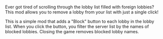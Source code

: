 Ever got tired of scrolling through the lobby list filled with foreign lobbies? This mod allows you to remove a lobby from your list with just a single click!

This is a simple mod that adds a "Block" button to each lobby in the lobby list. When you click the button, you filter the server list by the names of blocked lobbies. Closing the game removes blocked lobby names.
